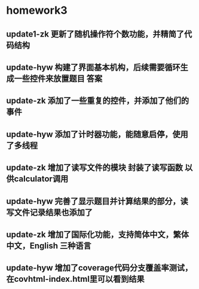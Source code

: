 # homework3
## update1-zk 更新了随机操作符个数功能，并精简了代码结构
## update-hyw 构建了界面基本机构，后续需要循环生成一些控件来放置题目 答案
## update-zk 添加了一些重复的控件，并添加了他们的事件
## update-hyw 添加了计时器功能，能随意启停，使用了多线程
## update-zk 增加了读写文件的模块 封装了读写函数 以供calculator调用
## update-hyw 完善了显示题目并计算结果的部分，读写文件记录结果也添加了
## update-zk 增加了国际化功能，支持简体中文，繁体中文，English 三种语言
## update-hyw 增加了coverage代码分支覆盖率测试，在covhtml-index.html里可以看到结果
